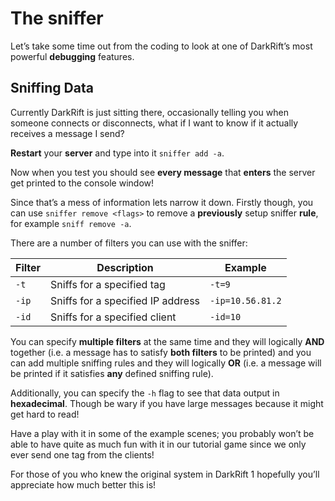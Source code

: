 # The sniffer
Let’s take some time out from the coding to look at one of DarkRift’s most powerful **debugging** features.
    
## Sniffing Data
Currently DarkRift is just sitting there, occasionally telling you when someone connects or disconnects, what if I want to know if it actually receives a message I send?

**Restart** your **server** and type into it `sniffer add -a`.

Now when you test you should see **every message** that **enters** the server get printed to the console window!

Since that’s a mess of information lets narrow it down. Firstly though, you can use `sniffer remove <flags>` to remove a **previously** setup sniffer **rule**, for example `sniff remove -a`.
        
There are a number of filters you can use with the sniffer:

| Filter | Description | Example |
|--------|-------------|---------|
| `-t` | Sniffs for a specified tag | `-t=9`
| `-ip` | Sniffs for a specified IP address | `-ip=10.56.81.2` |
| `-id` | Sniffs for a specified client | `-id=10` |

You can specify **multiple filters** at the same time and they will logically **AND** together (i.e. a message has to satisfy **both filters** to be printed) and you can add multiple sniffing rules and they will logically **OR** (i.e. a message will be printed if it satisfies **any** defined sniffing rule).

Additionally, you can specify the `-h` flag to see that data output in **hexadecimal**. Though be wary if you have large messages because it might get hard to read!

Have a play with it in some of the example scenes; you probably won’t be able to have quite as much fun with it in our tutorial game since we only ever send one tag from the clients!

For those of you who knew the original system in DarkRift 1 hopefully you’ll appreciate how much better this is!
